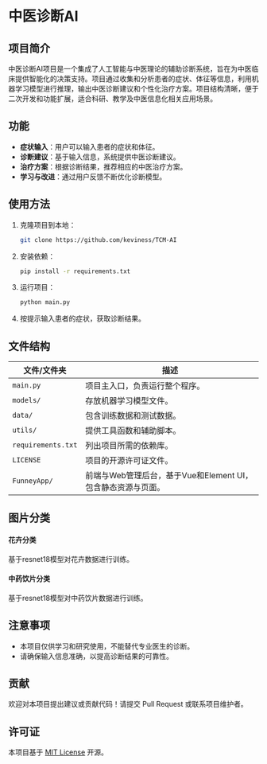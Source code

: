 # 中医诊断AI

## 项目简介

中医诊断AI项目是一个集成了人工智能与中医理论的辅助诊断系统，旨在为中医临床提供智能化的决策支持。项目通过收集和分析患者的症状、体征等信息，利用机器学习模型进行推理，输出中医诊断建议和个性化治疗方案。项目结构清晰，便于二次开发和功能扩展，适合科研、教学及中医信息化相关应用场景。

## 功能

- **症状输入**：用户可以输入患者的症状和体征。
- **诊断建议**：基于输入信息，系统提供中医诊断建议。
- **治疗方案**：根据诊断结果，推荐相应的中医治疗方案。
- **学习与改进**：通过用户反馈不断优化诊断模型。

## 使用方法

1. 克隆项目到本地：
   ```bash
   git clone https://github.com/keviness/TCM-AI
   ```
2. 安装依赖：
   ```bash
   pip install -r requirements.txt
   ```
3. 运行项目：
   ```bash
   python main.py
   ```
4. 按提示输入患者的症状，获取诊断结果。

## 文件结构

| 文件/文件夹          | 描述                                                         |
| -------------------- | ------------------------------------------------------------ |
| `main.py`          | 项目主入口，负责运行整个程序。                               |
| `models/`          | 存放机器学习模型文件。                                       |
| `data/`            | 包含训练数据和测试数据。                                     |
| `utils/`           | 提供工具函数和辅助脚本。                                     |
| `requirements.txt` | 列出项目所需的依赖库。                                       |
| `LICENSE`          | 项目的开源许可证文件。                                       |
| `FunneyApp/`       | 前端与Web管理后台，基于Vue和Element UI，包含静态资源与页面。 |

## 图片分类

#### 花卉分类

基于resnet18模型对花卉数据进行训练。

#### 中药饮片分类

基于resnet18模型对中药饮片数据进行训练。

## 注意事项

- 本项目仅供学习和研究使用，不能替代专业医生的诊断。
- 请确保输入信息准确，以提高诊断结果的可靠性。

## 贡献

欢迎对本项目提出建议或贡献代码！请提交 Pull Request 或联系项目维护者。

## 许可证

本项目基于 [MIT License](LICENSE) 开源。
